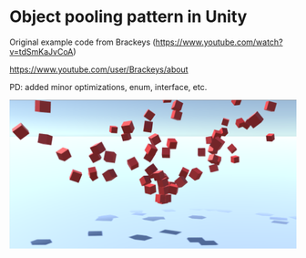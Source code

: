 # Object pooling pattern in Unity

Original example code from Brackeys (https://www.youtube.com/watch?v=tdSmKaJvCoA)

https://www.youtube.com/user/Brackeys/about

PD: added minor optimizations, enum, interface, etc.

![alt text](oppUnity.png)
